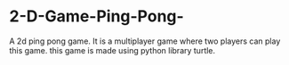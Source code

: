 # 2-D-Game-Ping-Pong-
A 2d ping pong game. It is a multiplayer game where two players can play this game. this game is made using python library turtle.
